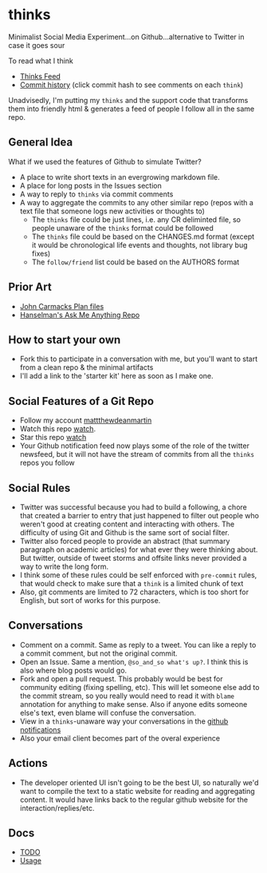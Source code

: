 # thinks
Minimalist Social Media Experiment...on Github...alternative to Twitter in case it goes sour

To read what I think
 - [Thinks Feed](thinks.md)
 - [Commit history](https://github.com/matthewdeanmartin/thinks/commits/main/thinks.md) (click commit hash to see comments on each `think`)

Unadvisedly, I'm putting my `thinks` and the support code that transforms them into friendly html & generates
a feed of people I follow all in the same repo.

General Idea
---
What if we used the features of Github to simulate Twitter?

- A place to write short texts in an evergrowing markdown file.
- A place for long posts in the Issues section
- A way to reply to `thinks` via commit comments
- A way to aggregate the commits to any other similar repo (repos with a text file that someone logs new activities or thoughts to)
   - The `thinks` file could be just lines, i.e. any CR deliminted file, so people unaware of the `thinks` format could be followed
   - The `thinks` file could be based on the CHANGES.md format (except it would be chronological life events and thoughts, not library bug fixes)
   - The `follow/friend` list could be based on the AUTHORS format

Prior Art
---
- [John Carmacks Plan files](https://github.com/ESWAT/john-carmack-plan-archive)
- [Hanselman's Ask Me Anything Repo](https://github.com/shanselman/ama)

How to start your own
---
- Fork this to participate in a conversation with me, but you'll want to start from a clean repo & the minimal artifacts
- I'll add a link to the 'starter kit' here as soon as I make one.

Social Features of a Git Repo
---
- Follow my account [mattthewdeanmartin](https://github.com/matthewdeanmartin) 
- Watch this repo [watch](https://github.com/matthewdeanmartin/thinks).
- Star this repo [watch](https://github.com/matthewdeanmartin/thinks)
- Your Github notification feed now plays some of the role of the twitter newsfeed, but it will not have the stream of commits from all the `thinks` repos you follow

Social Rules
---
- Twitter was successful because you had to build a following, a chore that created a barrier to entry that just happened to filter out people who weren't good at creating content and interacting with others. The difficulty of using Git and Github is the same sort of social filter.
- Twitter also forced people to provide an abstract (that summary paragraph on academic articles) for what ever they were thinking about. But twitter, outside of tweet storms and offsite links never provided a way to write the long form.
- I think some of these rules could be self enforced with `pre-commit` rules, that would check to make sure that a `think` is a limited chunk of text
- Also, git comments are limited to 72 characters, which is too short for English, but sort of works for this purpose.

Conversations
---
- Comment on a commit. Same as reply to a tweet. You can like a reply to a commit comment, but not the original commit.
- Open an Issue. Same a mention, `@so_and_so what's up?`. I think this is also where blog posts would go.
- Fork and open a pull request. This probably would be best for community editing (fixing spelling, etc). This will let someone else add to the commit stream, so you really would need to read it with `blame` annotation for anything to make sense. Also if anyone edits someone else's text, even blame will confuse the conversation.
- View in a `thinks`-unaware way your conversations in the [github notifications](https://github.com/notifications)
- Also your email client becomes part of the overal experience

Actions
---
- The developer oriented UI isn't going to be the best UI, so naturally we'd want to compile the text to a static website for reading and aggregating content. It would have links back to the regular github website for the interaction/replies/etc.

Docs
----
- [TODO](docs/TODO.md)
- [Usage](docs/Usage.md)